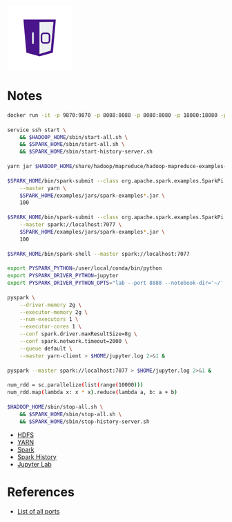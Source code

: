 ![One-Off Coder Logo](../logo.png "One-Off Coder")

# Notes

```bash
docker run -it -p 9870:9870 -p 8088:8088 -p 8080:8080 -p 18080:18080 -p 9000:9000 -p 8888:8888 -p 9864:9864 spark-jupyter:local

service ssh start \
    && $HADOOP_HOME/sbin/start-all.sh \
    && $SPARK_HOME/sbin/start-all.sh \
    && $SPARK_HOME/sbin/start-history-server.sh

yarn jar $HADOOP_HOME/share/hadoop/mapreduce/hadoop-mapreduce-examples-3.2.1.jar pi 1 50

$SPARK_HOME/bin/spark-submit --class org.apache.spark.examples.SparkPi \
    --master yarn \
    $SPARK_HOME/examples/jars/spark-examples*.jar \
    100

$SPARK_HOME/bin/spark-submit --class org.apache.spark.examples.SparkPi \
    --master spark://localhost:7077 \
    $SPARK_HOME/examples/jars/spark-examples*.jar \
    100

$SPARK_HOME/bin/spark-shell --master spark://localhost:7077

export PYSPARK_PYTHON=/user/local/conda/bin/python
export PYSPARK_DRIVER_PYTHON=jupyter
export PYSPARK_DRIVER_PYTHON_OPTS="lab --port 8888 --notebook-dir='~/' --ip='*' --no-browser --allow-root"

pyspark \
    --driver-memory 2g \
    --executor-memory 2g \
    --num-executors 1 \
    --executor-cores 1 \
    --conf spark.driver.maxResultSize=8g \
    --conf spark.network.timeout=2000 \
    --queue default \
    --master yarn-client > $HOME/jupyter.log 2>&1 &

pyspark --master spark://localhost:7077 > $HOME/jupyter.log 2>&1 &

num_rdd = sc.parallelize(list(range(10000)))
num_rdd.map(lambda x: x * x).reduce(lambda a, b: a + b)

$HADOOP_HOME/sbin/stop-all.sh \
    && $SPARK_HOME/sbin/stop-all.sh \
    && $SPARK_HOME/sbin/stop-history-server.sh
```

* [HDFS](http://localhost:9870)
* [YARN](http://localhost:8088)
* [Spark](http://localhost:8080)
* [Spark History](http://localhost:18080)
* [Jupyter Lab](http://localhost:8888)

# References

* [List of all ports](https://kontext.tech/docs/DataAndBusinessIntelligence/p/default-ports-used-by-hadoop-services-hdfs-mapreduce-yarn)